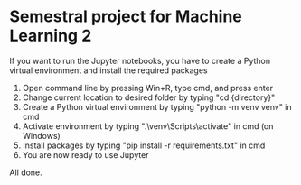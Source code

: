 # Semestral project for Machine Learning 2
If you want to run the Jupyter notebooks, you have to create a Python virtual environment and install the required packages
1. Open command line by pressing Win+R, type cmd, and press enter
2. Change current location to desired folder by typing "cd {directory}"
3. Create a Python virtual environment by typing "python -m venv venv" in cmd
4. Activate environment by typing ".\venv\Scripts\activate" in cmd (on Windows)
5. Install packages by typing "pip install -r requirements.txt" in cmd
6. You are now ready to use Jupyter

All done.
